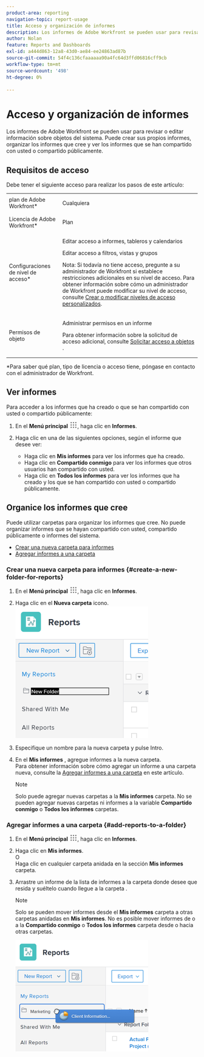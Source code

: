 ```yaml
---
product-area: reporting
navigation-topic: report-usage
title: Acceso y organización de informes
description: Los informes de Adobe Workfront se pueden usar para revisar o editar información sobre objetos del sistema. Puede crear sus propios informes, organizar los informes que cree y ver los informes que se han compartido con usted o compartido públicamente.
author: Nolan
feature: Reports and Dashboards
exl-id: a444d863-12a8-43d0-ae84-ee24863ad87b
source-git-commit: 54f4c136cfaaaaaa90a4fc64d3ffd06816cff9cb
workflow-type: tm+mt
source-wordcount: '498'
ht-degree: 0%

---
```


# Acceso y organización de informes

Los informes de Adobe Workfront se pueden usar para revisar o editar información sobre objetos del sistema. Puede crear sus propios informes, organizar los informes que cree y ver los informes que se han compartido con usted o compartido públicamente.

## Requisitos de acceso

Debe tener el siguiente acceso para realizar los pasos de este artículo:

<table style="table-layout:auto"> 
 <col> 
 <col> 
 <tbody> 
  <tr> 
   <td role="rowheader">plan de Adobe Workfront*</td> 
   <td> <p>Cualquiera</p> </td> 
  </tr> 
  <tr> 
   <td role="rowheader">Licencia de Adobe Workfront*</td> 
   <td> <p>Plan </p> </td> 
  </tr> 
  <tr> 
   <td role="rowheader">Configuraciones de nivel de acceso*</td> 
   <td> <p>Editar acceso a informes, tableros y calendarios</p> <p>Editar acceso a filtros, vistas y grupos</p> <p>Nota: Si todavía no tiene acceso, pregunte a su administrador de Workfront si establece restricciones adicionales en su nivel de acceso. Para obtener información sobre cómo un administrador de Workfront puede modificar su nivel de acceso, consulte <a href="../../../administration-and-setup/add-users/configure-and-grant-access/create-modify-access-levels.md" class="MCXref xref">Crear o modificar niveles de acceso personalizados</a>.</p> </td> 
  </tr> 
  <tr> 
   <td role="rowheader">Permisos de objeto</td> 
   <td> <p>Administrar permisos en un informe</p> <p>Para obtener información sobre la solicitud de acceso adicional, consulte <a href="../../../workfront-basics/grant-and-request-access-to-objects/request-access.md" class="MCXref xref">Solicitar acceso a objetos </a>.</p> </td> 
  </tr> 
 </tbody> 
</table>

&#42;Para saber qué plan, tipo de licencia o acceso tiene, póngase en contacto con el administrador de Workfront.

## Ver informes

Para acceder a los informes que ha creado o que se han compartido con usted o compartido públicamente:

1. En el **Menú principal** ![](assets/main-menu-icon.png), haga clic en **Informes**.

1. Haga clic en una de las siguientes opciones, según el informe que desee ver:

   * Haga clic en **Mis informes** para ver los informes que ha creado.
   * Haga clic en **Compartido conmigo** para ver los informes que otros usuarios han compartido con usted.
   * Haga clic en **Todos los informes** para ver los informes que ha creado y los que se han compartido con usted o compartido públicamente.

## Organice los informes que cree

Puede utilizar carpetas para organizar los informes que cree. No puede organizar informes que se hayan compartido con usted, compartido públicamente o informes del sistema.

* [Crear una nueva carpeta para informes](#create-a-new-folder-for-reports)
* [Agregar informes a una carpeta](#add-reports-to-a-folder)

### Crear una nueva carpeta para informes {#create-a-new-folder-for-reports}

1. En el **Menú principal** ![](assets/main-menu-icon.png), haga clic en **Informes**.

1. Haga clic en el **Nueva carpeta** icono.\
   ![](assets/nwe-new-folder-350x346.png)

1. Especifique un nombre para la nueva carpeta y pulse Intro.
1. En el **Mis informes** , agregue informes a la nueva carpeta.\
   Para obtener información sobre cómo agregar un informe a una carpeta nueva, consulte la [Agregar informes a una carpeta](#add-reports-to-a-folder) en este artículo.

   >[!NOTE]
   >
   >Solo puede agregar nuevas carpetas a la **Mis informes** carpeta. No se pueden agregar nuevas carpetas ni informes a la variable **Compartido conmigo** o **Todos los informes** carpetas.

### Agregar informes a una carpeta {#add-reports-to-a-folder}

1. En el **Menú principal** ![](assets/main-menu-icon.png), haga clic en **Informes**.

1. Haga clic en **Mis informes**.\
   O\
   Haga clic en cualquier carpeta anidada en la sección **Mis informes** carpeta.

1. Arrastre un informe de la lista de informes a la carpeta donde desee que resida y suéltelo cuando llegue a la carpeta .

   >[!NOTE]
   >
   >Solo se pueden mover informes desde el **Mis informes** carpeta a otras carpetas anidadas en **Mis informes**. No es posible mover informes de o a la **Compartido conmigo** o **Todos los informes** carpeta desde o hacia otras carpetas.

   ![](assets/nwe-drag-report-to-folder-350x292.png)
